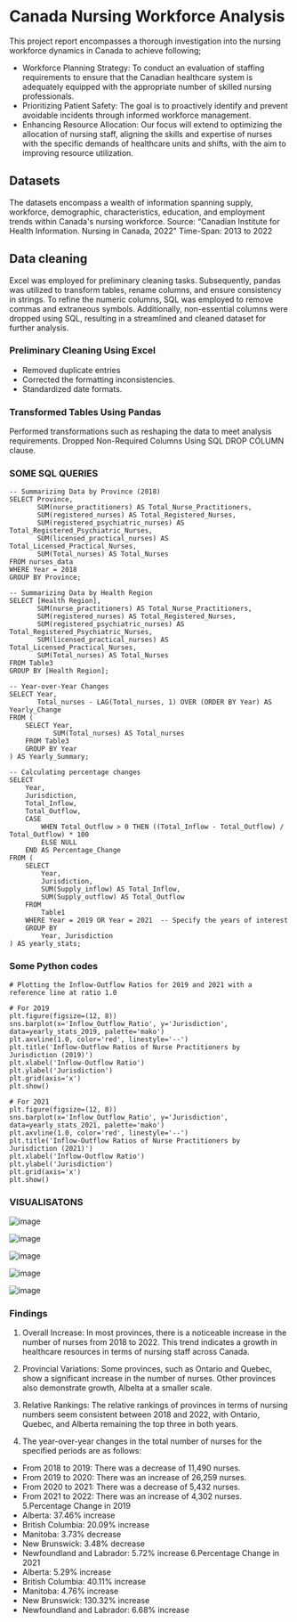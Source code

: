 # Canada Nursing Workforce Analysis 
This project report encompasses a thorough investigation into the nursing workforce dynamics in Canada to achieve following;
- Workforce Planning Strategy: To conduct an evaluation of staffing requirements to ensure that the Canadian healthcare system is adequately equipped with the appropriate number of skilled nursing professionals.
- Prioritizing Patient Safety: The goal is to proactively identify and prevent avoidable incidents through informed workforce management.
- Enhancing Resource Allocation: Our focus will extend to optimizing the allocation of nursing staff, aligning the skills and expertise of nurses with the specific demands of healthcare units and shifts, with the aim to improving resource utilization.

## Datasets
The datasets encompass a wealth of information spanning supply, workforce, demographic, characteristics, education, and employment trends within Canada's nursing workforce.
Source: “Canadian Institute for Health Information. Nursing in Canada, 2022"
Time-Span: 2013 to 2022

## Data cleaning
Excel was employed for preliminary cleaning tasks. Subsequently, pandas was utilized to transform tables, rename columns, and ensure consistency in strings. To refine the numeric columns, SQL was employed to remove commas and extraneous symbols. Additionally, non-essential columns were dropped using SQL, resulting in a streamlined and cleaned dataset for further analysis.
### Preliminary Cleaning Using Excel
- Removed duplicate entries
- Corrected the formatting inconsistencies.
- Standardized date formats.

### Transformed Tables Using Pandas
Performed transformations such as reshaping the data to meet analysis requirements.
Dropped Non-Required Columns Using SQL DROP COLUMN clause.

### SOME SQL QUERIES
```
-- Summarizing Data by Province (2018)
SELECT Province, 
       SUM(nurse_practitioners) AS Total_Nurse_Practitioners,
       SUM(registered_nurses) AS Total_Registered_Nurses,
       SUM(registered_psychiatric_nurses) AS Total_Registered_Psychiatric_Nurses,
       SUM(licensed_practical_nurses) AS Total_Licensed_Practical_Nurses,
       SUM(Total_nurses) AS Total_Nurses
FROM nurses_data
WHERE Year = 2018
GROUP BY Province;

-- Summarizing Data by Health Region
SELECT [Health Region], 
       SUM(nurse_practitioners) AS Total_Nurse_Practitioners,
       SUM(registered_nurses) AS Total_Registered_Nurses,
       SUM(registered_psychiatric_nurses) AS Total_Registered_Psychiatric_Nurses,
       SUM(licensed_practical_nurses) AS Total_Licensed_Practical_Nurses,
       SUM(Total_nurses) AS Total_Nurses
FROM Table3
GROUP BY [Health Region];

-- Year-over-Year Changes
SELECT Year,
       Total_nurses - LAG(Total_nurses, 1) OVER (ORDER BY Year) AS Yearly_Change
FROM (
    SELECT Year, 
           SUM(Total_nurses) AS Total_nurses
    FROM Table3
    GROUP BY Year
) AS Yearly_Summary;

-- Calculating percentage changes
SELECT 
    Year,
    Jurisdiction,
    Total_Inflow,
    Total_Outflow,
    CASE 
        WHEN Total_Outflow > 0 THEN ((Total_Inflow - Total_Outflow) / Total_Outflow) * 100
        ELSE NULL 
    END AS Percentage_Change
FROM (
    SELECT 
        Year,
        Jurisdiction,
        SUM(Supply_inflow) AS Total_Inflow,
        SUM(Supply_outflow) AS Total_Outflow
    FROM 
        Table1
    WHERE Year = 2019 OR Year = 2021  -- Specify the years of interest
    GROUP BY 
        Year, Jurisdiction
) AS yearly_stats;

```
### Some Python codes
```
# Plotting the Inflow-Outflow Ratios for 2019 and 2021 with a reference line at ratio 1.0

# For 2019
plt.figure(figsize=(12, 8))
sns.barplot(x='Inflow_Outflow_Ratio', y='Jurisdiction', data=yearly_stats_2019, palette='mako')
plt.axvline(1.0, color='red', linestyle='--')
plt.title('Inflow-Outflow Ratios of Nurse Practitioners by Jurisdiction (2019)')
plt.xlabel('Inflow-Outflow Ratio')
plt.ylabel('Jurisdiction')
plt.grid(axis='x')
plt.show()

# For 2021
plt.figure(figsize=(12, 8))
sns.barplot(x='Inflow_Outflow_Ratio', y='Jurisdiction', data=yearly_stats_2021, palette='mako')
plt.axvline(1.0, color='red', linestyle='--')
plt.title('Inflow-Outflow Ratios of Nurse Practitioners by Jurisdiction (2021)')
plt.xlabel('Inflow-Outflow Ratio')
plt.ylabel('Jurisdiction')
plt.grid(axis='x')
plt.show()

```
### VISUALISATONS

![image](https://github.com/Fkuukyee/Canada-Nursing-Workforce-Analysis-/assets/147086232/f894e494-7f54-49ae-9a73-ce07cfadb846)

![image](https://github.com/Fkuukyee/Canada-Nursing-Workforce-Analysis-/assets/147086232/0997bacd-faf8-4f56-bcda-8f2e844be987)

![image](https://github.com/Fkuukyee/Canada-Nursing-Workforce-Analysis-/assets/147086232/15a92a0f-9440-40e2-b085-f3470ba4aab2)

![image](https://github.com/Fkuukyee/Canada-Nursing-Workforce-Analysis-/assets/147086232/24756eb9-a8da-4e3c-8f68-6401da5812b7)

![image](https://github.com/Fkuukyee/Canada-Nursing-Workforce-Analysis-/assets/147086232/5d2962a8-93dc-4538-a86e-d0d36fcc3f46)

### Findings

1. Overall Increase: In most provinces, there is a noticeable increase in the number of nurses from 2018 to 2022. This trend indicates a growth in healthcare resources in terms of nursing staff across Canada.

2. Provincial Variations: Some provinces, such as Ontario and Quebec, show a significant increase in the number of nurses. Other provinces also demonstrate growth, Albelta at a smaller scale.

3. Relative Rankings: The relative rankings of provinces in terms of nursing numbers seem consistent between 2018 and 2022, with Ontario, Quebec, and Alberta remaining the top three in both years.
4. The year-over-year changes in the total number of nurses for the specified periods are as follows:
  - From 2018 to 2019: There was a decrease of 11,490 nurses.
  - From 2019 to 2020: There was an increase of 26,259 nurses.
  - From 2020 to 2021: There was a decrease of 5,432 nurses.
  - From 2021 to 2022: There was an increase of 4,302 nurses.
5.Percentage Change in 2019
  - Alberta: 37.46% increase
  - British Columbia: 20.09% increase
  - Manitoba: 3.73% decrease
  - New Brunswick: 3.48% decrease
  - Newfoundland and Labrador: 5.72% increase
6.Percentage Change in 2021
  - Alberta: 5.29% increase
  - British Columbia: 40.11% increase
  - Manitoba: 4.76% increase
  - New Brunswick: 130.32% increase
  - Newfoundland and Labrador: 6.68% increase 
